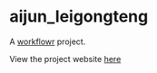 # aijun_leigongteng

A [workflowr][] project.

[workflowr]: https://github.com/jdblischak/workflowr

View the project website [here](https://jixing475.github.io/aijun_leigongteng)
